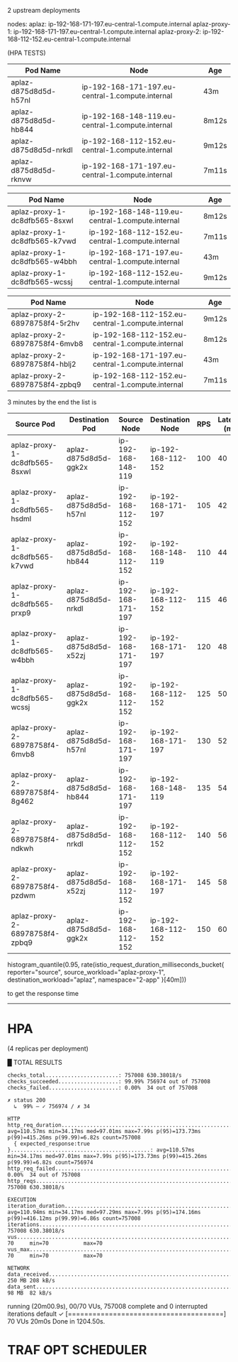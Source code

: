 2 upstream deployments

nodes:
aplaz: ip-192-168-171-197.eu-central-1.compute.internal
aplaz-proxy-1: ip-192-168-171-197.eu-central-1.compute.internal
aplaz-proxy-2: ip-192-168-112-152.eu-central-1.compute.internal

(HPA TESTS)

| Pod Name              | Node                                             | Age   |
| --------------------- | ------------------------------------------------ | ----- |
| aplaz-d875d8d5d-h57nl | ip-192-168-171-197.eu-central-1.compute.internal | 43m   |
| aplaz-d875d8d5d-hb844 | ip-192-168-148-119.eu-central-1.compute.internal | 8m12s |
| aplaz-d875d8d5d-nrkdl | ip-192-168-112-152.eu-central-1.compute.internal | 9m12s |
| aplaz-d875d8d5d-rknvw | ip-192-168-171-197.eu-central-1.compute.internal | 7m11s |

| Pod Name                      | Node                                             | Age   |
| ----------------------------- | ------------------------------------------------ | ----- |
| aplaz-proxy-1-dc8dfb565-8sxwl | ip-192-168-148-119.eu-central-1.compute.internal | 8m12s |
| aplaz-proxy-1-dc8dfb565-k7vwd | ip-192-168-112-152.eu-central-1.compute.internal | 7m11s |
| aplaz-proxy-1-dc8dfb565-w4bbh | ip-192-168-171-197.eu-central-1.compute.internal | 43m   |
| aplaz-proxy-1-dc8dfb565-wcssj | ip-192-168-112-152.eu-central-1.compute.internal | 9m12s |

| Pod Name                       | Node                                             | Age   |
| ------------------------------ | ------------------------------------------------ | ----- |
| aplaz-proxy-2-68978758f4-5r2hv | ip-192-168-112-152.eu-central-1.compute.internal | 9m12s |
| aplaz-proxy-2-68978758f4-6mvb8 | ip-192-168-112-152.eu-central-1.compute.internal | 8m12s |
| aplaz-proxy-2-68978758f4-hblj2 | ip-192-168-171-197.eu-central-1.compute.internal | 43m   |
| aplaz-proxy-2-68978758f4-zpbq9 | ip-192-168-112-152.eu-central-1.compute.internal | 7m11s |

3 minutes by the end the list is



| Source Pod                      | Destination Pod               | Source Node              | Destination Node          | RPS | Latency (ms) | Req/s   | Resp/s  |
|--------------------------------|-------------------------------|--------------------------|---------------------------|-----|---------------|---------|---------|
| aplaz-proxy-1-dc8dfb565-8sxwl  | aplaz-d875d8d5d-ggk2x         | ip-192-168-148-119       | ip-192-168-112-152        | 100 | 40            | 30 KiB  | 60 KiB  |
| aplaz-proxy-1-dc8dfb565-hsdml  | aplaz-d875d8d5d-h57nl         | ip-192-168-112-152       | ip-192-168-171-197        | 105 | 42            | 31 KiB  | 61 KiB  |
| aplaz-proxy-1-dc8dfb565-k7vwd  | aplaz-d875d8d5d-hb844         | ip-192-168-112-152       | ip-192-168-148-119        | 110 | 44            | 32 KiB  | 62 KiB  |
| aplaz-proxy-1-dc8dfb565-prxp9  | aplaz-d875d8d5d-nrkdl         | ip-192-168-171-197       | ip-192-168-112-152        | 115 | 46            | 33 KiB  | 63 KiB  |
| aplaz-proxy-1-dc8dfb565-w4bbh  | aplaz-d875d8d5d-x52zj         | ip-192-168-171-197       | ip-192-168-171-197        | 120 | 48            | 34 KiB  | 64 KiB  |
| aplaz-proxy-1-dc8dfb565-wcssj  | aplaz-d875d8d5d-ggk2x         | ip-192-168-112-152       | ip-192-168-112-152        | 125 | 50            | 35 KiB  | 65 KiB  |
| aplaz-proxy-2-68978758f4-6mvb8 | aplaz-d875d8d5d-h57nl         | ip-192-168-171-197       | ip-192-168-171-197        | 130 | 52            | 36 KiB  | 66 KiB  |
| aplaz-proxy-2-68978758f4-8g462 | aplaz-d875d8d5d-hb844         | ip-192-168-171-197       | ip-192-168-148-119        | 135 | 54            | 37 KiB  | 67 KiB  |
| aplaz-proxy-2-68978758f4-ndkwh | aplaz-d875d8d5d-nrkdl         | ip-192-168-112-152       | ip-192-168-112-152        | 140 | 56            | 38 KiB  | 68 KiB  |
| aplaz-proxy-2-68978758f4-pzdwm | aplaz-d875d8d5d-x52zj         | ip-192-168-112-152       | ip-192-168-171-197        | 145 | 58            | 39 KiB  | 69 KiB  |
| aplaz-proxy-2-68978758f4-zpbq9 | aplaz-d875d8d5d-ggk2x         | ip-192-168-112-152       | ip-192-168-112-152        | 150 | 60            | 40 KiB  | 70 KiB  |


histogram_quantile(0.95, rate(istio_request_duration_milliseconds_bucket{
  reporter="source", 
  source_workload="aplaz-proxy-1", 
  destination_workload="aplaz", 
  namespace="2-app"
}[40m]))

to get the response time


-------------------------------------
# HPA
(4 replicas per deployment)

  █ TOTAL RESULTS

    checks_total.......................: 757008 630.38018/s
    checks_succeeded...................: 99.99% 756974 out of 757008
    checks_failed......................: 0.00%  34 out of 757008

    ✗ status 200
      ↳  99% — ✓ 756974 / ✗ 34

    HTTP
    http_req_duration.......................................................: avg=110.57ms min=34.17ms med=97.01ms max=7.99s p(95)=173.73ms p(99)=415.26ms p(99.99)=6.82s count=757008
      { expected_response:true }............................................: avg=110.57ms min=34.17ms med=97.01ms max=7.99s p(95)=173.73ms p(99)=415.26ms p(99.99)=6.82s count=756974
    http_req_failed.........................................................: 0.00%  34 out of 757008
    http_reqs...............................................................: 757008 630.38018/s

    EXECUTION
    iteration_duration......................................................: avg=110.94ms min=34.17ms med=97.29ms max=7.99s p(95)=174.16ms p(99)=416.12ms p(99.99)=6.86s count=757008
    iterations..............................................................: 757008 630.38018/s
    vus.....................................................................: 70     min=70           max=70
    vus_max.................................................................: 70     min=70           max=70

    NETWORK
    data_received...........................................................: 250 MB 208 kB/s
    data_sent...............................................................: 98 MB  82 kB/s




running (20m00.9s), 00/70 VUs, 757008 complete and 0 interrupted iterations
default ✓ [======================================] 70 VUs  20m0s
Done in 1204.50s.

# TRAF OPT SCHEDULER

